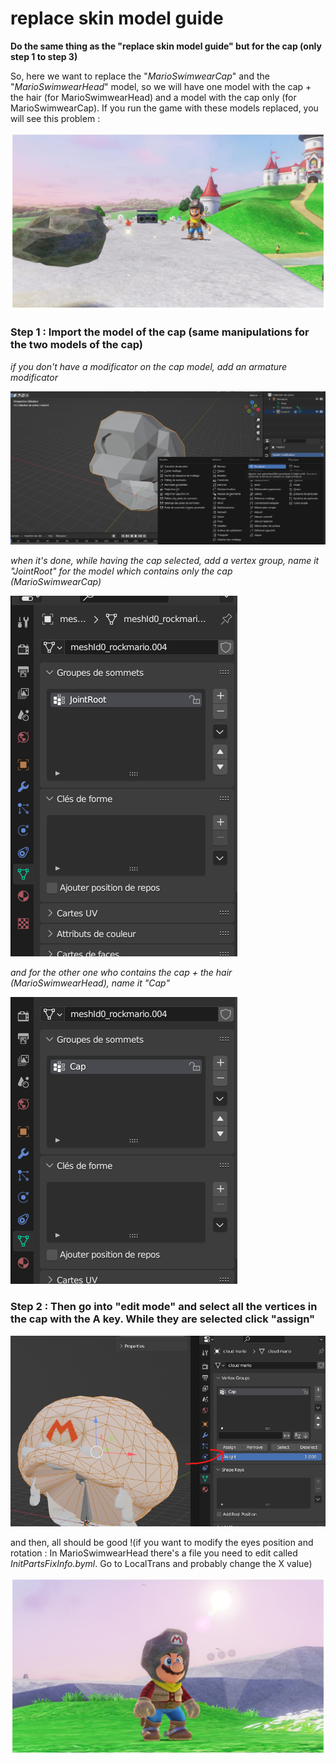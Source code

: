 # replace skin model guide

**Do the same thing as the "replace skin model guide" but for the cap (only step 1 to step 3)**

So, here we want to replace the "*MarioSwimwearCap*" and the "*MarioSwimwearHead*" model, so we will have one model with the cap + the hair (for MarioSwimwearHead) and a model with the cap only (for MarioSwimwearCap). If you run the game with these models replaced, you will see this problem :

![](images/img-6.jpg)

### Step 1 : Import the model of the cap (same manipulations for the two models of the cap)

*if you don't have a modificator on the cap model, add an armature modificator*

![](images/img-7.png)

*when it's done, while having the cap selected, add a vertex group, name it "JointRoot" for the model which contains only the cap (MarioSwimwearCap)*

![](images/img-8.png)

*and for the other one who contains the cap + the hair (MarioSwimwearHead), name it "Cap"*

![](images/img-9.png)

### Step 2 : Then go into "edit mode" and select all the vertices in the cap with the A key. While they are selected click "assign"

![](images/img-10.png)

and then, all should be good !(if you want to modify the eyes position and rotation : In MarioSwimwearHead there's a file you need to edit called *InitPartsFixInfo.byml*. Go to LocalTrans and probably change the X value)

![](images/work.jpg)